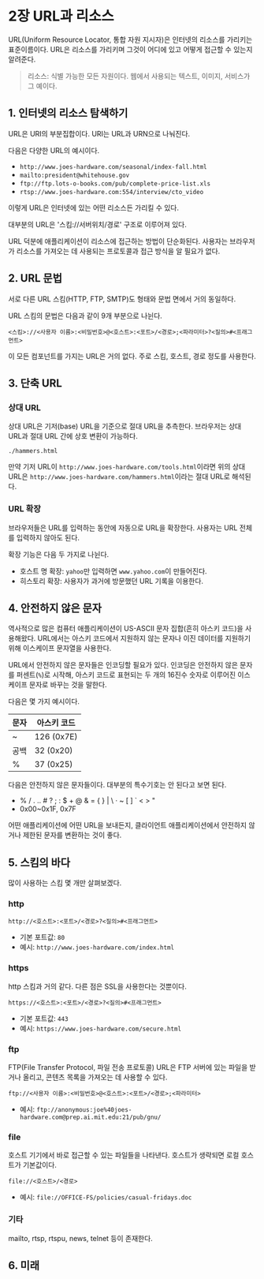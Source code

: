 # 2장 URL과 리소스

URL(Uniform Resource Locator, 통합 자원 지시자)은 인터넷의 리소스를 가리키는 표준이름이다. URL은 리소스를 가리키며 그것이 어디에 있고 어떻게 접근할 수 있는지 알려준다.

> 리소스: 식별 가능한 모든 자원이다. 웹에서 사용되는 텍스트, 이미지, 서비스가 그 예이다.

## 1. 인터넷의 리소스 탐색하기

URL은 URI의 부분집합이다. URI는 URL과 URN으로 나눠진다.

다음은 다양한 URL의 예시이다.

- `http://www.joes-hardware.com/seasonal/index-fall.html`
- `mailto:president@whitehouse.gov`
- `ftp://ftp.lots-o-books.com/pub/complete-price-list.xls`
- `rtsp://www.joes-hardware.com:554/interview/cto_video`

이렇게 URL은 인터넷에 있는 어떤 리소스든 가리킬 수 있다.

대부분의 URL은 '스킴://서버위치/경로' 구조로 이루어져 있다.

URL 덕분에 애플리케이션이 리소스에 접근하는 방법이 단순화된다. 사용자는 브라우저가 리소스를 가져오는 데 사용되는 프로토콜과 접근 방식을 알 필요가 없다.

## 2. URL 문법

서로 다른 URL 스킴(HTTP, FTP, SMTP)도 형태와 문법 면에서 거의 동일하다.

URL 스킴의 문법은 다음과 같이 9개 부분으로 나뉜다.

```
<스킴>://<사용자 이름>:<비밀번호>@<호스트>:<포트>/<경로>;<파라미터>?<질의>#<프래그먼트>
```

이 모든 컴포넌트를 가지는 URL은 거의 없다. 주로 스킴, 호스트, 경로 정도를 사용한다.

## 3. 단축 URL

### 상대 URL

상대 URL은 기저(base) URL을 기준으로 절대 URL을 추측한다. 브라우저는 상대 URL과 절대 URL 간에 상호 변환이 가능하다.

```
./hammers.html
```

만약 기저 URL이 `http://www.joes-hardware.com/tools.html`이라면 위의 상대 URL은 `http://www.joes-hardware.com/hammers.html`이라는 절대 URL로 해석된다.

### URL 확장

브라우저들은 URL를 입력하는 동안에 자동으로 URL을 확장한다. 사용자는 URL 전체를 입력하지 않아도 된다.

확장 기능은 다음 두 가지로 나뉜다.

- 호스트 명 확장: `yahoo`만 입력하면 `www.yahoo.com`이 만들어진다.
- 히스토리 확장: 사용자가 과거에 방문했던 URL 기록을 이용한다.

## 4. 안전하지 않은 문자

역사적으로 많은 컴퓨터 애플리케이션이 US-ASCⅡ 문자 집합(흔히 아스키 코드)을 사용해왔다. URL에서는 아스키 코드에서 지원하지 않는 문자나 이진 데이터를 지원하기 위해 이스케이프 문자열을 사용한다.

URL에서 안전하지 않은 문자들은 인코딩할 필요가 있다. 인코딩은 안전하지 않은 문자를 퍼센트(`%`)로 시작해, 아스키 코드로 표현되는 두 개의 16진수 숫자로 이루어진 이스케이프 문자로 바꾸는 것을 말한다.

다음은 몇 가지 예시이다.

| 문자 | 아스키 코드 |
| ---- | ----------- |
| ~    | 126 (0x7E)  |
| 공백 | 32 (0x20)   |
| %    | 37 (0x25)   |

다음은 안전하지 않은 문자들이다. 대부분의 특수기호는 안 된다고 보면 된다.

- % / . .. # ? ; : $ + @ & = { } | \ · ~ [ ] ` < > "
- 0x00~0x1F, 0x7F

어떤 애플리케이션에 어떤 URL을 보내든지, 클라이언트 애플리케이션에서 안전하지 않거나 제한된 문자를 변환하는 것이 좋다.

## 5. 스킴의 바다

많이 사용하는 스킴 몇 개만 살펴보겠다.

### http

```
http://<호스트>:<포트>/<경로>?<질의>#<프래그먼트>
```

- 기본 포트값: `80`
- 예시: `http://www.joes-hardware.com/index.html`

### https

http 스킴과 거의 같다. 다른 점은 SSL을 사용한다는 것뿐이다.

```
https://<호스트>:<포트>/<경로>?<질의>#<프래그먼트>
```

- 기본 포트값: `443`
- 예시: `https://www.joes-hardware.com/secure.html`

### ftp

FTP(File Transfer Protocol, 파일 전송 프로토콜) URL은 FTP 서버에 있는 파일을 받거나 올리고, 콘텐츠 목록을 가져오는 데 사용할 수 있다.

```
ftp://<사용자 이름>:<비밀번호>@<호스트>:<포트>/<경로>;<파라미터>
```

- 예시: `ftp://anonymous:joe%40joes-hardware.com@prep.ai.mit.edu:21/pub/gnu/`

### file

호스트 기기에서 바로 접근할 수 있는 파일들을 나타낸다. 호스트가 생략되면 로컬 호스트가 기본값이다.

```
file://<호스트>/<경로>
```

- 예시: `file://OFFICE-FS/policies/casual-fridays.doc`

### 기타

mailto, rtsp, rtspu, news, telnet 등이 존재한다.

## 6. 미래